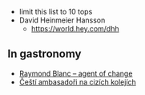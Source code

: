 - limit this list to 10 tops
- David Heinmeier Hansson
	- https://world.hey.com/dhh
## In gastronomy
- [Raymond Blanc – agent of change](https://www.digest.madfeed.co/p/raymond-blanc-agent-of-change)
- [Čeští ambasadoři na cizích kolejích](https://zdopravy.cz/pavel-peterka-jsme-ceskymi-ambasadory-na-cizich-kolejich-rika-vrchni-z-jidelniho-vozu-39435/)